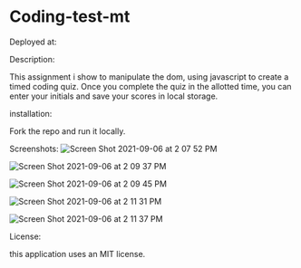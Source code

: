 
# Coding-test-mt

Deployed at: 

Description:

This assignment i show to manipulate the dom, using javascript to create a timed coding quiz. Once you complete the quiz in the allotted time, you can enter your initials and save your scores in local storage. 

installation: 

Fork the repo and run it locally. 

Screenshots:
![Screen Shot 2021-09-06 at 2 07 52 PM](https://user-images.githubusercontent.com/85652700/132260630-5efc50a1-980d-4651-8d1c-129bb59e6d9e.png)

![Screen Shot 2021-09-06 at 2 09 37 PM](https://user-images.githubusercontent.com/85652700/132260692-43daf4a0-c565-4929-a462-17833bbd2665.png)

![Screen Shot 2021-09-06 at 2 09 45 PM](https://user-images.githubusercontent.com/85652700/132260694-b6af7790-944c-4932-b4b6-78163244b78c.png)

![Screen Shot 2021-09-06 at 2 11 31 PM](https://user-images.githubusercontent.com/85652700/132260774-ea574234-6000-4edf-be98-3394d09b7088.png)

![Screen Shot 2021-09-06 at 2 11 37 PM](https://user-images.githubusercontent.com/85652700/132260780-8dce3196-bfb9-4c64-9925-77cf9c692909.png)


License:

this application uses an MIT license. 
